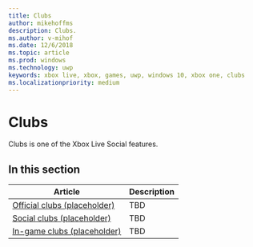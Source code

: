 ```yaml
---
title: Clubs
author: mikehoffms
description: Clubs.
ms.author: v-mihof
ms.date: 12/6/2018
ms.topic: article
ms.prod: windows
ms.technology: uwp
keywords: xbox live, xbox, games, uwp, windows 10, xbox one, clubs
ms.localizationpriority: medium
---
```


# Clubs

Clubs is one of the Xbox Live Social features.


## In this section

| Article | Description |
|---------|-------------|
| [Official clubs (placeholder)](official-clubs/official-clubs.md) | TBD |
| [Social clubs (placeholder)](social-clubs/social-clubs.md) | TBD |
| [In-game clubs (placeholder)](in-game-clubs/in-game-clubs.md) | TBD |
